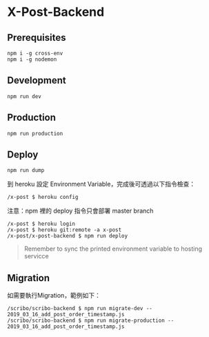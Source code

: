 # X-Post-Backend

## Prerequisites

```
npm i -g cross-env
npm i -g nodemon
```

## Development

```
npm run dev
```

## Production

```
npm run production
```

## Deploy

```
npm run dump
```

到 heroku 設定 Environment Variable，完成後可透過以下指令檢查：

```
/x-post $ heroku config
```

注意：npm 裡的 deploy 指令只會部署 master branch

```
/x-post $ heroku login
/x-post $ heroku git:remote -a x-post
/x-post/x-post-backend $ npm run deploy
```

> Remember to sync the printed environment variable to hosting servicce

## Migration

如需要執行Migration，範例如下：

```
/scribo/scribo-backend $ npm run migrate-dev -- 2019_03_16_add_post_order_timestamp.js
/scribo/scribo-backend $ npm run migrate-production -- 2019_03_16_add_post_order_timestamp.js
```
